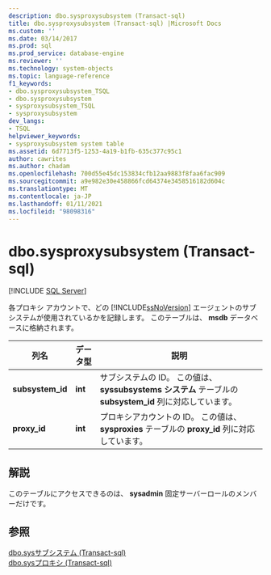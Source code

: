 ```yaml
---
description: dbo.sysproxysubsystem (Transact-sql)
title: dbo.sysproxysubsystem (Transact-sql) |Microsoft Docs
ms.custom: ''
ms.date: 03/14/2017
ms.prod: sql
ms.prod_service: database-engine
ms.reviewer: ''
ms.technology: system-objects
ms.topic: language-reference
f1_keywords:
- dbo.sysproxysubsystem_TSQL
- dbo.sysproxysubsystem
- sysproxysubsystem_TSQL
- sysproxysubsystem
dev_langs:
- TSQL
helpviewer_keywords:
- sysproxysubsystem system table
ms.assetid: 6d7713f5-1253-4a19-b1fb-635c377c95c1
author: cawrites
ms.author: chadam
ms.openlocfilehash: 700d55e45dc153834cfb12aa9883f8faa6fac909
ms.sourcegitcommit: a9e982e30e458866fcd64374e3458516182d604c
ms.translationtype: MT
ms.contentlocale: ja-JP
ms.lasthandoff: 01/11/2021
ms.locfileid: "98098316"
---
```

# <a name="dbosysproxysubsystem-transact-sql"></a>dbo.sysproxysubsystem (Transact-sql)
[!INCLUDE [SQL Server](../../includes/applies-to-version/sqlserver.md)]

  各プロキシ アカウントで、どの [!INCLUDE[ssNoVersion](../../includes/ssnoversion-md.md)] エージェントのサブシステムが使用されているかを記録します。 このテーブルは、 **msdb** データベースに格納されます。  
  
|列名|データ型|説明|  
|-----------------|---------------|-----------------|  
|**subsystem_id**|**int**|サブシステムの ID。 この値は、 **syssubsystems システム** テーブルの **subsystem_id** 列に対応しています。|  
|**proxy_id**|**int**|プロキシアカウントの ID。 この値は、 **sysproxies** テーブルの **proxy_id** 列に対応しています。|  
  
## <a name="remarks"></a>解説  
 このテーブルにアクセスできるのは、 **sysadmin** 固定サーバーロールのメンバーだけです。  
  
## <a name="see-also"></a>参照  
 [dbo.sysサブシステム &#40;Transact-sql&#41;](../../relational-databases/system-tables/dbo-syssubsystems-transact-sql.md)   
 [dbo.sysプロキシ &#40;Transact-sql&#41;](../../relational-databases/system-tables/dbo-sysproxies-transact-sql.md)  
  
  
